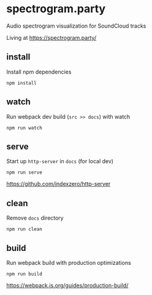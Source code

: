 # spectrogram.party

Audio spectrogram visualization for SoundCloud tracks

Living at https://spectrogram.party/

## install
Install npm dependencies
```
npm install
```

## watch
Run webpack dev build (`src >> docs`) with watch
```
npm run watch
```

## serve
Start up `http-server` in `docs` (for local dev)
```
npm run serve
```
https://github.com/indexzero/http-server

## clean
Remove `docs` directory
```
npm run clean
```

## build
Run webpack build with production optimizations
```
npm run build
```
https://webpack.js.org/guides/production-build/
